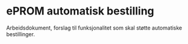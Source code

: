 # ePROM automatisk bestilling

Arbeidsdokument, forslag til funksjonalitet som skal støtte automatiske bestillinger.
